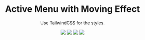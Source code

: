<center>

# Active Menu with Moving Effect

Use TailwindCSS for the styles.

[![](https://img.shields.io/badge/-feri--irawan-gray?style=for-the-badge&logo=github)](https://github.com/feri-irawan)
[![](https://img.shields.io/badge/-feriirawan.id-pink?style=for-the-badge&logo=instagram)](https://www.instagram.com/feri-irawan)
[![](https://img.shields.io/badge/-feriirawan__id-black?style=for-the-badge&logo=x)](https://x.com/feriirawan_id)
[![](https://img.shields.io/badge/-flixdiamond-red?style=for-the-badge&logo=youtube)](https://x.com/feriirawan_id)

</center>

